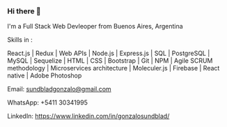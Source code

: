 ### Hi there 👋

I'm a Full Stack Web Devleoper from Buenos Aires, Argentina 
 
Skills in :

React.js
| Redux 
| Web APIs
| Node.js 
| Express.js
| SQL
| PostgreSQL
| MySQL
| Sequelize
| HTML
| CSS
| Bootstrap
| Git
| NPM
| Agile SCRUM methodology
| Microservices architecture
| Moleculer.js
| Firebase
| React native
| Adobe Photoshop
 
Email: sundbladgonzalo@gmail.com

WhatsApp: +5411 30341995 

LinkedIn: https://www.linkedin.com/in/gonzalosundblad/
